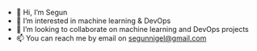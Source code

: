 - 👋 Hi, I’m Segun
- 👀 I’m interested in machine learning & DevOps
- 💞️ I’m looking to collaborate on machine learning and DevOps projects 
- 📫 You can reach me by email on segunnigel@gmail.com

<!---
Naigell/Naigell is a ✨ special ✨ repository because its `README.md` (this file) appears on your GitHub profile.
You can click the Preview link to take a look at your changes.
--->
